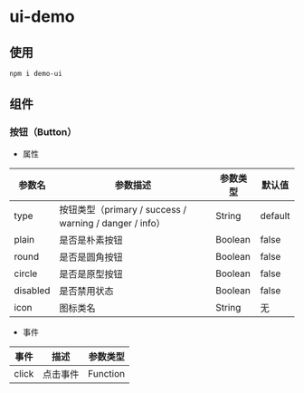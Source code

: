 # ui-demo

## 使用

```bash
npm i demo-ui
```

## 组件

### 按钮（Button）

- 属性

| 参数名   | 参数描述                                                | 参数类型 | 默认值  |
| -------- | ------------------------------------------------------- | -------- | ------- |
| type     | 按钮类型（primary / success / warning / danger / info） | String   | default |
| plain    | 是否是朴素按钮                                          | Boolean  | false   |
| round    | 是否是圆角按钮                                          | Boolean  | false   |
| circle   | 是否是原型按钮                                          | Boolean  | false   |
| disabled | 是否禁用状态                                            | Boolean  | false   |
| icon     | 图标类名                                                | String   | 无      |

- 事件

| 事件  | 描述     | 参数类型 |
| ----- | -------- | -------- |
| click | 点击事件 | Function |
